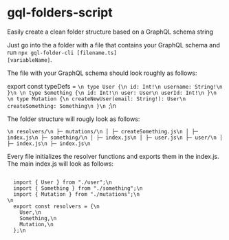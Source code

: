 # gql-folders-script
Easily create a clean folder structure based on a GraphQL schema string

Just go into the a folder with a file that contains your GraphQL schema and run <code>npx gql-folder-cli [filename.ts] [variableName]</code>.

The file with your GraphQL schema should look roughly as follows:


export const typeDefs = `\n
  type User {\n
    id: Int!\n
    username: String!\n
  }\n
\n
  type Something {\n
    id: Int!\n
    user: User\n
    userId: Int!\n
  }\n
\n
  type Mutation {\n
    createNewUser(email: String!): User\n
    createSomething: Something\n
  }\n
`;\n


The folder structure will rougly look as follows:

<code>\n
  resolvers/\n
  ├─ mutations/\n
  │  ├─ createSomething.js\n
  │  ├─ index.js\n
  ├─ something/\n
  │  ├─ index.js\n
  │  ├─ user.js\n
  ├─ user/\n
  │  ├─ index.js\n
  ├─ index.js\n
</code>

Every file initializes the resolver functions and exports them in the index.js.
The main index.js will look as follows:

<code>
  import { User } from "./user";\n
  import { Something } from "./something";\n
  import { Mutation } from "./mutations";\n
\n
  export const resolvers = {\n
    User,\n
    Something,\n
    Mutation,\n
  };\n
</code>
